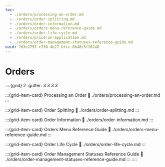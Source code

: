 ```yaml
---
toc:
  - ./orders/processing-an-order.md
  - ./orders/order-splitting.md
  - ./orders/order-information.md
  - ./orders/orders-menu-reference-guide.md
  - ./orders/order-life-cycle.md
  - ./orders/price-on-application.md
  - ./orders/order-management-statuses-reference-guide.md
uuid: 763e2757-c730-4b27-bfcc-8b48c5f26248
---
```

# Orders

::::{grid} 2
:gutter: 3 3 3 3

:::{grid-item-card} Processing an Order
:link: ./orders/processing-an-order.md
:::

:::{grid-item-card} Order Splitting
:link: ./orders/order-splitting.md
:::

:::{grid-item-card} Order Information
:link: ./orders/order-information.md
:::

:::{grid-item-card} Orders Menu Reference Guide
:link: ./orders/orders-menu-reference-guide.md
:::

:::{grid-item-card} Order Life Cycle
:link: ./orders/order-life-cycle.md
:::

:::{grid-item-card} Order Management Statuses Reference Guide
:link: ./orders/order-management-statuses-reference-guide.md
:::
::::
